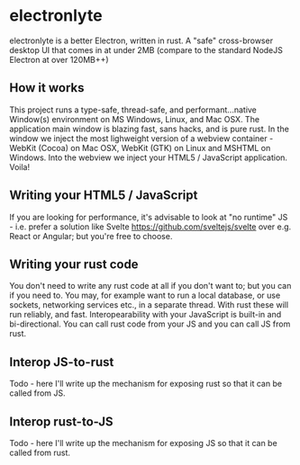 # electronlyte
electronlyte is a better Electron, written in rust. A "safe" cross-browser desktop UI that comes in at under 2MB (compare to the standard NodeJS Electron at over 120MB++)
## How it works
This project runs a type-safe, thread-safe, and performant...native Window(s) environment on MS Windows, Linux, and Mac OSX. The application main window is blazing fast, sans hacks, and is pure rust. In the window we inject the most lighweight version of a webview container - WebKit (Cocoa) on Mac OSX, WebKit (GTK) on Linux and MSHTML on Windows. Into the webview we inject your HTML5 / JavaScript application. Voila!
## Writing your HTML5 / JavaScript
If you are looking for performance, it's advisable to look at "no runtime" JS - i.e. prefer a solution like Svelte https://github.com/sveltejs/svelte over e.g. React or Angular; but you're free to choose.
## Writing your rust code
You don't need to write any rust code at all if you don't want to; but you can if you need to. You may, for example want to run a local database, or use sockets, networking services etc., in a separate thread. With rust these will run reliably, and fast. Interopearability with your JavaScript is built-in and bi-directional. You can call rust code from your JS and you can call JS from rust.
## Interop JS-to-rust
Todo - here I'll write up the mechanism for exposing rust so that it can be called from JS.
## Interop rust-to-JS
Todo - here I'll write up the mechanism for exposing JS so that it can be called from rust.
